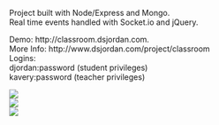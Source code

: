 <p>Project built with Node/Express and Mongo. <br/>
Real time events handled with Socket.io and jQuery.</p>
<p>Demo: http://classroom.dsjordan.com. <br/>
More Info: http://www.dsjordan.com/project/classroom<br/>
  Logins: <br/>
          djordan:password (student privileges)<br/>
          kavery:password (teacher privileges)</p>
<img src="http://www.dsjordan.com/img/portfolio/classroom/screenshots/teacher.png" /> <br/>
<img src="http://www.dsjordan.com/img/portfolio/classroom/screenshots/teacher_add_new.png" /> <br/>
<img src="http://www.dsjordan.com/img/portfolio/classroom/screenshots/pm.png" /> <br/>
